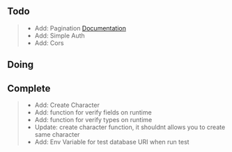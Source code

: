 ## Todo
> - Add: Pagination [Documentation](https://www.prisma.io/docs/concepts/components/prisma-client/pagination)
> - Add: Simple Auth
> - Add: Cors
## Doing
## Complete
> - Add: Create Character
> - Add: function for verify fields on runtime
> - Add: function for verify types on runtime
> - Update: create character function, it shouldnt allows you to create same character
> - Add: Env Variable for test database URI when run test
